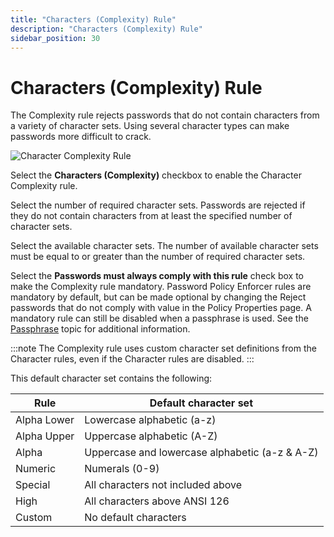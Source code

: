 ```yaml
---
title: "Characters (Complexity) Rule"
description: "Characters (Complexity) Rule"
sidebar_position: 30
---
```


# Characters (Complexity) Rule

The Complexity rule rejects passwords that do not contain characters from a variety of character
sets. Using several character types can make passwords more difficult to crack.

![Character Complexity Rule](/images/passwordpolicyenforcer/11.0/administration/charcomplexity.webp)

Select the **Characters (Complexity)** checkbox to enable the Character Complexity rule.

Select the number of required character sets. Passwords are rejected if they do not contain
characters from at least the specified number of character sets.

Select the available character sets. The number of available character sets must be equal to or
greater than the number of required character sets.

Select the **Passwords must always comply with this rule** check box to make the Complexity rule
mandatory. Password Policy Enforcer rules are mandatory by default, but can be made optional by
changing the Reject passwords that do not comply with value in the Policy Properties page. A
mandatory rule can still be disabled when a passphrase is used. See the [Passphrase](/docs/passwordpolicyenforcer/11.0/admin/manage-policies/passphrases.md)
topic for additional information.

:::note
The Complexity rule uses custom character set definitions from the Character rules, even
if the Character rules are disabled.
:::


This default character set contains the following:

| Rule        | Default character set                                                    |
| ----------- | ------------------------------------------------------------------------ |
| Alpha Lower | Lowercase alphabetic (a-z)  |
| Alpha Upper | Uppercase alphabetic (A-Z) |
| Alpha       | Uppercase and lowercase alphabetic (a-z & A-Z) |
| Numeric     | Numerals (0-9) |
| Special     | All characters not included above                                        |
| High        | All characters above ANSI 126                                            |
| Custom      | No default characters                                                    |
